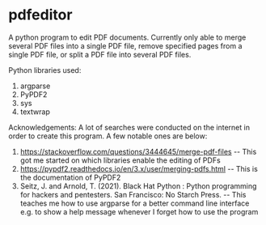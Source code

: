 # pdfeditor
A python program to edit PDF documents. Currently only able to merge several PDF files into a single PDF file, remove specified pages from a single PDF file, or split a PDF file into several PDF files.

Python libraries used:
1. argparse
2. PyPDF2
3. sys
4. textwrap

Acknowledgements:
A lot of searches were conducted on the internet in order to create this program.
A few notable ones are below:
1. https://stackoverflow.com/questions/3444645/merge-pdf-files -- This got me started on which libraries enable the editing of PDFs
2. https://pypdf2.readthedocs.io/en/3.x/user/merging-pdfs.html -- This is the documentation of PyPDF2
3. Seitz, J. and Arnold, T. (2021). Black Hat Python : Python programming for hackers and pentesters. San Francisco: No Starch Press. -- This teaches me how to use argparse for a better command line interface e.g. to show a help message whenever I forget how to use the program
